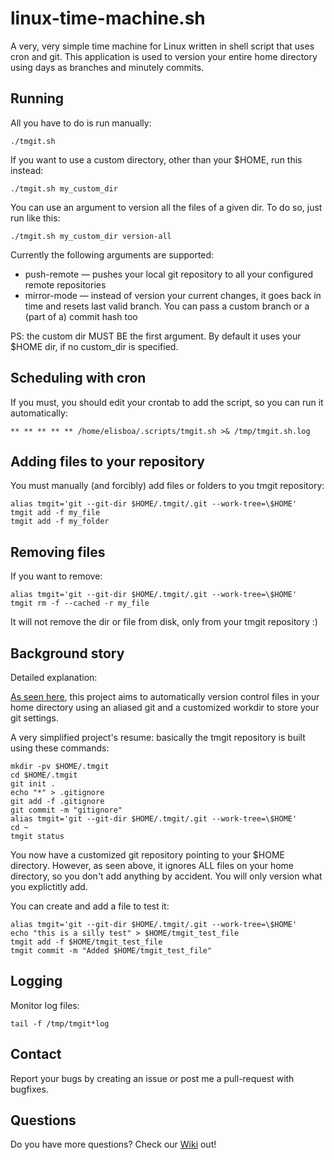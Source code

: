 # linux-time-machine.sh
A very, very simple time machine for Linux written in shell script that uses cron and git. This application is used to version your entire home directory using days as branches and minutely commits.

## Running

All you have to do is run manually:
```
./tmgit.sh
```

If you want to use a custom directory, other than your $HOME, run this instead:
```
./tmgit.sh my_custom_dir
```

You can use an argument to version all the files of a given dir. To do so, just run like this:
```
./tmgit.sh my_custom_dir version-all
```

Currently the following arguments are supported:
* push-remote — pushes your local git repository to all your configured remote repositories
* mirror-mode — instead of version your current changes, it goes back in time and resets last valid branch. You can pass a custom branch or a (part of a) commit hash too

PS: the custom dir MUST BE the first argument. By default it uses your $HOME dir, if no custom_dir is specified.

## Scheduling with cron

If you must, you should edit your crontab to add the script, so you can run it automatically:
```
** ** ** ** ** /home/elisboa/.scripts/tmgit.sh >& /tmp/tmgit.sh.log
```

## Adding files to your repository

You must manually (and forcibly) add files or folders to you tmgit repository:
```
alias tmgit='git --git-dir $HOME/.tmgit/.git --work-tree=\$HOME'
tmgit add -f my_file
tmgit add -f my_folder
```
## Removing files

If you want to remove:
```
alias tmgit='git --git-dir $HOME/.tmgit/.git --work-tree=\$HOME'
tmgit rm -f --cached -r my_file
```
It will not remove the dir or file from disk, only from your tmgit repository :)

## Background story

Detailed explanation:

[As seen here](https://www.electricmonk.nl/log/2015/06/22/keep-your-home-dir-in-git-with-a-detached-working-directory/), this project aims to automatically version control files in your home directory using an aliased git and a customized workdir to store your git settings. 


A very simplified project's resume: basically the tmgit repository is built using these commands:

```
mkdir -pv $HOME/.tmgit
cd $HOME/.tmgit
git init .
echo "*" > .gitignore
git add -f .gitignore
git commit -m "gitignore"
alias tmgit='git --git-dir $HOME/.tmgit/.git --work-tree=\$HOME'
cd ~
tmgit status
```

You now have a customized git repository pointing to your $HOME directory. However, as seen above, it ignores ALL files on your home directory, so you don't add anything by accident. You will only version what you explictitly add.

You can create and add a file to test it:
```
alias tmgit='git --git-dir $HOME/.tmgit/.git --work-tree=\$HOME'
echo "this is a silly test" > $HOME/tmgit_test_file
tmgit add -f $HOME/tmgit_test_file
tmgit commit -m "Added $HOME/tmgit_test_file"
```

## Logging

Monitor log files:
```
tail -f /tmp/tmgit*log
```

## Contact

Report your bugs by creating an issue or post me a pull-request with bugfixes.

## Questions

Do you have more questions? Check our [Wiki](https://github.com/elisboa/linux-time-machine.sh/wiki) out! 
